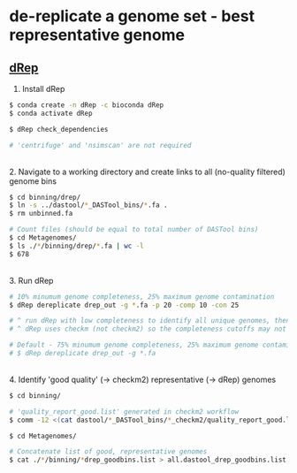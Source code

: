 # de-replicate a genome set - best representative genome

## [dRep](https://github.com/MrOlm/drep)

1. Install dRep

```bash
$ conda create -n dRep -c bioconda dRep
$ conda activate dRep

$ dRep check_dependencies

# 'centrifuge' and 'nsimscan' are not required
```

\
2. Navigate to a working directory and create links to all (no-quality filtered) genome bins

```bash
$ cd binning/drep/
$ ln -s ../dastool/*_DASTool_bins/*.fa .
$ rm unbinned.fa

# Count files (should be equal to total number of DASTool bins)
$ cd Metagenomes/
$ ls ./*/binning/drep/*.fa | wc -l
$ 678
```

\
3. Run dRep 

```bash
# 10% minumum genome completeness, 25% maximum genome contamination
$ dRep dereplicate drep_out -g *.fa -p 20 -comp 10 -con 25

# ^ run dRep with low completeness to identify all unique genomes, then filter by completeness and contamination to identify good quality bins.
# ^ dRep uses checkm (not checkm2) so the completeness cutoffs may not capture diversity of minimal-genomes CPR and DPANN

# Default - 75% minumum genome completeness, 25% maximum genome contamination
# $ dRep dereplicate drep_out -g *.fa
```


\
4. Identify 'good quality' (-> checkm2) representative (-> dRep) genomes

```bash
$ cd binning/

# 'quality_report_good.list' generated in checkm2 workflow
$ comm -12 <(cat dastool/*_DASTool_bins/*_checkm2/quality_report_good.list | sort) <(find drep/drep_out/dereplicated_genomes/ -name "*.fa" -exec basename {} \; | sort) > dastool_drep_goodbins.list

$ cd Metagenomes/

# Concatenate list of good, representative genomes
$ cat ./*/binning/*drep_goodbins.list > all.dastool_drep_goodbins.list
```
